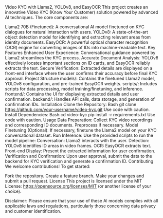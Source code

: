 Video KYC with Llama2, YOLOv8, and EasyOCR
This project creates an innovative Video KYC (Know Your Customer) solution powered by advanced AI techniques. The core components are:

Llama2 70B (Finetuned): A conversational AI model finetuned on KYC dialogues for natural interaction with users.
YOLOv8: A state-of-the-art object detection model for identifying and extracting relevant areas from identity documents.
EasyOCR: A powerful optical character recognition (OCR) engine for converting images of IDs into machine-readable text.
Key Features
Enhanced User Experience: Conversational guidance powered by Llama2 streamlines the KYC process.
Accurate Document Analysis: YOLOv8 effectively locates important sections on ID cards, and EasyOCR reliably extracts the text.
Secure Verification: Extracted details are displayed on a front-end interface where the user confirms their accuracy before final KYC approval.
Project Structure
models/: Contains the finetuned Llama2 model, YOLOv8 configuration, and pre-trained EasyOCR weights.
scripts/: Includes scripts for data processing, model training/finetuning, and inference.
frontend/: Contains the UI for displaying extracted details and user confirmation.
backend/: Handles API calls, data storage, and generation of confirmation IDs.
Installation
Clone the Repository:
Bash
git clone https://github.com/your-username/video-kyc.git
Use code with caution.
Install Dependencies:
Bash
cd video-kyc
pip install -r requirements.txt 
Use code with caution.
Usage
Data Preparation: Collect KYC video recordings and corresponding ID documents. Preprocess if necessary.
Model Finetuning (Optional): If necessary, finetune the Llama2 model on your KYC conversational dataset.
Run Inference: Use the provided scripts to run the model pipeline:
Conversation: Llama2 interacts with the user.
Detection: YOLOv8 identifies ID areas in video frames.
OCR: EasyOCR extracts text.
Front-end Display: Present the extracted information for user confirmation.
Verification and Confirmation: Upon user approval, submit the data to the backend for KYC verification and generate a confirmation ID.
Contributing
We welcome contributions! To get started:

Fork the repository.
Create a feature branch.
Make your changes and submit a pull request.
License
This project is licensed under the MIT License: https://opensource.org/licenses/MIT (or another license of your choice).

Disclaimer: Please ensure that your use of these AI models complies with all applicable laws and regulations, particularly those concerning data privacy and customer identification.
